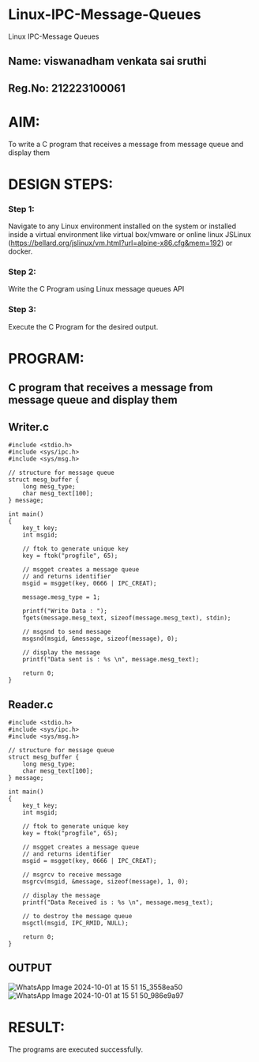 # Linux-IPC-Message-Queues
Linux IPC-Message Queues
## Name: viswanadham venkata sai sruthi
## Reg.No: 212223100061
# AIM:
To write a C program that receives a message from message queue and display them

# DESIGN STEPS:

### Step 1:

Navigate to any Linux environment installed on the system or installed inside a virtual environment like virtual box/vmware or online linux JSLinux (https://bellard.org/jslinux/vm.html?url=alpine-x86.cfg&mem=192) or docker.

### Step 2:

Write the C Program using Linux message queues API 

### Step 3:

Execute the C Program for the desired output. 

# PROGRAM:

## C program that receives a message from message queue and display them

## Writer.c
```
#include <stdio.h> 
#include <sys/ipc.h> 
#include <sys/msg.h> 

// structure for message queue 
struct mesg_buffer { 
	long mesg_type; 
	char mesg_text[100]; 
} message; 

int main() 
{ 
	key_t key; 
	int msgid; 

	// ftok to generate unique key 
	key = ftok("progfile", 65); 

	// msgget creates a message queue 
	// and returns identifier 
	msgid = msgget(key, 0666 | IPC_CREAT); 

	message.mesg_type = 1; 

	printf("Write Data : "); 
	fgets(message.mesg_text, sizeof(message.mesg_text), stdin); 

	// msgsnd to send message 
	msgsnd(msgid, &message, sizeof(message), 0); 

	// display the message 
	printf("Data sent is : %s \n", message.mesg_text); 

	return 0; 
} 
```
## Reader.c
```
#include <stdio.h>
#include <sys/ipc.h>
#include <sys/msg.h>

// structure for message queue
struct mesg_buffer {
	long mesg_type;
	char mesg_text[100];
} message;

int main()
{ 
	key_t key;
	int msgid;

	// ftok to generate unique key
	key = ftok("progfile", 65);

	// msgget creates a message queue
	// and returns identifier
	msgid = msgget(key, 0666 | IPC_CREAT);

	// msgrcv to receive message
	msgrcv(msgid, &message, sizeof(message), 1, 0);

	// display the message
	printf("Data Received is : %s \n", message.mesg_text);

	// to destroy the message queue
	msgctl(msgid, IPC_RMID, NULL);

	return 0;
}

```



## OUTPUT
![WhatsApp Image 2024-10-01 at 15 51 15_3558ea50](https://github.com/user-attachments/assets/f4fe87ab-e2d8-418e-be36-19e765a37b88)
![WhatsApp Image 2024-10-01 at 15 51 50_986e9a97](https://github.com/user-attachments/assets/dedf6434-2fcd-486f-87f9-c1921db4519e)





# RESULT:
The programs are executed successfully.
